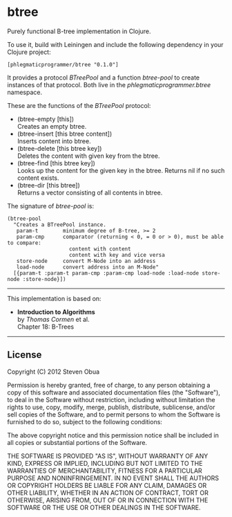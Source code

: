 # btree

Purely functional B-tree implementation in Clojure.

To use it, build with Leiningen and include the following dependency in your Clojure project:  

    [phlegmaticprogrammer/btree "0.1.0"]

It provides a protocol _BTreePool_ and a function _btree-pool_ to create instances of that protocol. Both live in the
_phlegmaticprogrammer.btree_ namespace.

These are the functions of the _BTreePool_ protocol:
- (btree-empty [this])  
  Creates an empty btree.
- (btree-insert [this btree content])  
  Inserts content into btree.
- (btree-delete [this btree key])    
  Deletes the content with given key from the btree.
- (btree-find [this btree key])  
  Looks up the content for the given key in the btree. Returns nil if no such content exists. 
- (btree-dir [this btree])   
  Returns a vector consisting of all contents in btree.

The signature of _btree-pool_ is:

    (btree-pool
      "Creates a BTreePool instance.
       param-t        minimum degree of B-tree, >= 2
       param-cmp      comparator (returning < 0, = 0 or > 0), must be able to compare:
                        content with content
                        content with key and vice versa
       store-node     convert M-Node into an address
       load-node      convert address into an M-Node"
      [{param-t :param-t param-cmp :param-cmp load-node :load-node store-node :store-node}])

---

This implementation is based on:

- **Introduction to Algorithms**  
  by _Thomas Cormen_ et al.  
  Chapter 18: B-Trees

---
## License

Copyright (C) 2012 Steven Obua

Permission is hereby granted, free of charge, to any person obtaining a copy of this software and associated documentation files (the "Software"), to deal in the Software without restriction, including without limitation the rights to use, copy, modify, merge, publish, distribute, sublicense, and/or sell copies of the Software, and to permit persons to whom the Software is furnished to do so, subject to the following conditions:

The above copyright notice and this permission notice shall be included in all copies or substantial portions of the Software.

THE SOFTWARE IS PROVIDED "AS IS", WITHOUT WARRANTY OF ANY KIND, EXPRESS OR IMPLIED, INCLUDING BUT NOT LIMITED TO THE WARRANTIES OF MERCHANTABILITY, FITNESS FOR A PARTICULAR PURPOSE AND NONINFRINGEMENT. IN NO EVENT SHALL THE AUTHORS OR COPYRIGHT HOLDERS BE LIABLE FOR ANY CLAIM, DAMAGES OR OTHER LIABILITY, WHETHER IN AN ACTION OF CONTRACT, TORT OR OTHERWISE, ARISING FROM, OUT OF OR IN CONNECTION WITH THE SOFTWARE OR THE USE OR OTHER DEALINGS IN THE SOFTWARE.

  





  




